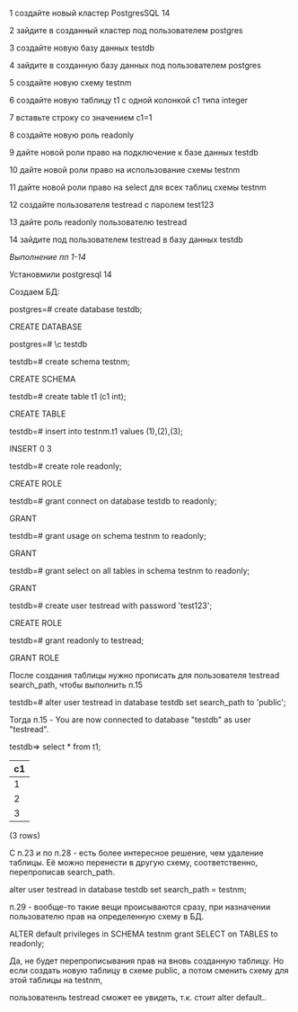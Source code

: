 
1 создайте новый кластер PostgresSQL 14

2 зайдите в созданный кластер под пользователем postgres

3 создайте новую базу данных testdb

4 зайдите в созданную базу данных под пользователем postgres

5 создайте новую схему testnm

6 создайте новую таблицу t1 с одной колонкой c1 типа integer

7 вставьте строку со значением c1=1

8 создайте новую роль readonly

9 дайте новой роли право на подключение к базе данных testdb

10 дайте новой роли право на использование схемы testnm

11 дайте новой роли право на select для всех таблиц схемы testnm

12 создайте пользователя testread с паролем test123

13 дайте роль readonly пользователю testread

14 зайдите под пользователем testread в базу данных testdb

*Выполнение пп 1-14*

Установмили postgresql 14

Создаем БД:

postgres=# create database testdb;

CREATE DATABASE

postgres=# \c testdb

testdb=# create schema testnm;

CREATE SCHEMA

testdb=# create table t1 (c1 int);

CREATE TABLE

testdb=# insert into  testnm.t1 values (1),(2),(3);

INSERT 0 3

testdb=# create role readonly;

CREATE ROLE

testdb=# grant connect on database testdb to readonly;

GRANT

testdb=# grant usage on schema testnm to readonly;

GRANT

testdb=# grant select on all tables in schema testnm to readonly;

GRANT

testdb=# create user testread with password 'test123';

CREATE ROLE

testdb=# grant readonly to testread;

GRANT ROLE

После создания таблицы нужно прописать для пользователя testread search_path, чтобы выполнить п.15

testdb=# alter user testread in database testdb set search_path to 'public';


Тогда п.15 -
You are now connected to database "testdb" as user "testread".

testdb=> select *  from t1;

 c1 |
----|
  1 |
  2 |
  3 |

(3 rows)

C п.23 и по п.28 - есть более интересное решение, чем удаление таблицы. Её можно перенести в другую схему, соответственно, перепрописав search_path.

alter user testread in database testdb set search_path = testnm;

п.29 - вообще-то такие вещи происываются сразу, при назначении пользователю прав на определенную схему в БД.

ALTER default privileges in SCHEMA testnm grant SELECT on TABLES to readonly;

Да, не будет перепрописывания прав на вновь созданную таблицу. Но если создать новую таблицу в схеме public, а потом сменить схему для этой таблицы на testnm,

пользоватенль testread сможет ее увидеть, т.к. стоит alter default..
